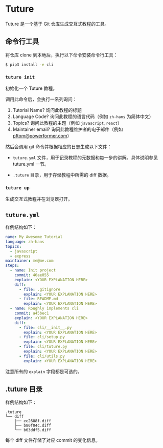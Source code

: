 # Tuture

Tuture 是一个基于 Git 仓库生成交互式教程的工具。

## 命令行工具

将仓库 clone 到本地后，执行以下命令安装命令行工具：

```bash
$ pip3 install -e cli
```

### `tuture init`

初始化一个 Tuture 教程。

调用此命令后，会执行一系列询问：

1. Tutorial Name? 询问此教程的标题
1. Language Code? 询问此教程的语言代码（例如 `zh-hans` 为简体中文）
2. Topics? 询问此教程的主题（例如 `javascript,react`）
3. Maintainer email? 询问此教程维护者的电子邮件（例如 pftom@powerformer.com）

然后会调用 git 命令并根据相应的日志生成以下文件：

-  `tuture.yml` 文件，用于记录教程的元数据和每一步的讲解。具体说明参见 tuture.yml 一节。

-  `.tuture` 目录，用于存储教程中所需的 diff 数据。

### `tuture up`

生成交互式教程并在浏览器打开。

## `tuture.yml`

样例结构如下：

```yaml
name: My Awesome Tutorial
language: zh-hans
topics:
  - javascript
  - express
maintainer: me@me.com
steps:
  - name: Init project
    commit: 46ae055
    explain: <YOUR EXPLANATION HERE>
    diff:
      - file: .gitignore
        explain: <YOUR EXPLANATION HERE>
      - file: README.md
        explain: <YOUR EXPLANATION HERE>
  - name: Roughly implements cli
    commit: a45bec1
    explain: <YOUR EXPLANATION HERE>
    diff:
      - file: cli/__init__.py
        explain: <YOUR EXPLANATION HERE>
      - file: cli/setup.py
        explain: <YOUR EXPLANATION HERE>
      - file: cli/tuture.py
        explain: <YOUR EXPLANATION HERE>
      - file: cli/utils.py
        explain: <YOUR EXPLANATION HERE>
```

注意所有的 `explain` 字段都是可选的。

## .tuture 目录

样例结构如下：

```
.tuture
└── diff
    ├── ee2688f.diff
    ├── b80f04c.diff
    └── b63ddf5.diff
```

每个 diff 文件存储了对应 commit 的变化信息。
